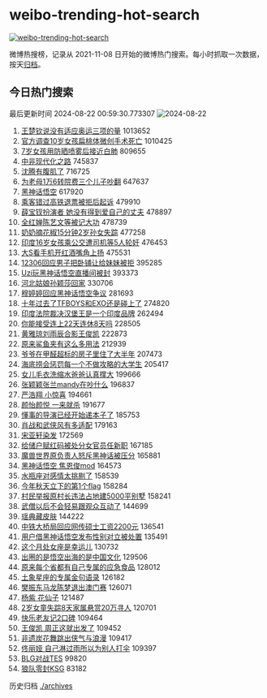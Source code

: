 # weibo-trending-hot-search

[![weibo-trending-hot-search](https://github.com/ameizi/weibo-trending-hot-search/actions/workflows/ci.yml/badge.svg)](https://github.com/ameizi/weibo-trending-hot-search/actions/workflows/ci.yml)

微博热搜榜，记录从 2021-11-08 日开始的微博热门搜索。每小时抓取一次数据，按天[归档](./archives)。

## 今日热门搜索

<!-- BEGIN --> 
最后更新时间 2024-08-22 00:59:30.773307 
![2024-08-22](https://imgs-storage.s3.us-east-005.backblazeb2.com/20240822/2024-08-22.png?versionId=4_z8fbbed132d73df8689c40f13_f1144ef67a4106395_d20240821_m165930_c005_v0501022_t0030_u01724259570251) 
1. [王楚钦说没有适应奥运三项的量](https://s.weibo.com/weibo?q=%23%E7%8E%8B%E6%A5%9A%E9%92%A6%E8%AF%B4%E6%B2%A1%E6%9C%89%E9%80%82%E5%BA%94%E5%A5%A5%E8%BF%90%E4%B8%89%E9%A1%B9%E7%9A%84%E9%87%8F%23&t=31&band_rank=1&Refer=top) 1013652
1. [官方调查10岁女孩扁桃体微创手术死亡](https://s.weibo.com/weibo?q=%23%E5%AE%98%E6%96%B9%E8%B0%83%E6%9F%A510%E5%B2%81%E5%A5%B3%E5%AD%A9%E6%89%81%E6%A1%83%E4%BD%93%E5%BE%AE%E5%88%9B%E6%89%8B%E6%9C%AF%E6%AD%BB%E4%BA%A1%23&t=31&band_rank=13&Refer=top) 1010425
1. [7岁女孩用防晒喷雾后接近白肺](https://s.weibo.com/weibo?q=%237%E5%B2%81%E5%A5%B3%E5%AD%A9%E7%94%A8%E9%98%B2%E6%99%92%E5%96%B7%E9%9B%BE%E5%90%8E%E6%8E%A5%E8%BF%91%E7%99%BD%E8%82%BA%23&t=31&band_rank=2&Refer=top) 809655
1. [中非现代化之路](https://s.weibo.com/weibo?q=%23%E4%B8%AD%E9%9D%9E%E7%8E%B0%E4%BB%A3%E5%8C%96%E4%B9%8B%E8%B7%AF%23&t=31&band_rank=3&Refer=top) 745837
1. [沈腾有腹肌了](https://s.weibo.com/weibo?q=%23%E6%B2%88%E8%85%BE%E6%9C%89%E8%85%B9%E8%82%8C%E4%BA%86%23&t=31&band_rank=4&Refer=top) 716725
1. [为老母1万6转院费三个儿子吵翻](https://s.weibo.com/weibo?q=%23%E4%B8%BA%E8%80%81%E6%AF%8D1%E4%B8%876%E8%BD%AC%E9%99%A2%E8%B4%B9%E4%B8%89%E4%B8%AA%E5%84%BF%E5%AD%90%E5%90%B5%E7%BF%BB%23&t=31&band_rank=5&Refer=top) 647637
1. [黑神话悟空](https://s.weibo.com/weibo?q=%E9%BB%91%E7%A5%9E%E8%AF%9D%E6%82%9F%E7%A9%BA&t=31&band_rank=6&Refer=top) 617920
1. [乘客错过高铁退票被拒后起诉](https://s.weibo.com/weibo?q=%23%E4%B9%98%E5%AE%A2%E9%94%99%E8%BF%87%E9%AB%98%E9%93%81%E9%80%80%E7%A5%A8%E8%A2%AB%E6%8B%92%E5%90%8E%E8%B5%B7%E8%AF%89%23&t=31&band_rank=7&Refer=top) 479910
1. [薛宝钗扮演者 她没有得到爱自己的丈夫](https://s.weibo.com/weibo?q=%E8%96%9B%E5%AE%9D%E9%92%97%E6%89%AE%E6%BC%94%E8%80%85%20%E5%A5%B9%E6%B2%A1%E6%9C%89%E5%BE%97%E5%88%B0%E7%88%B1%E8%87%AA%E5%B7%B1%E7%9A%84%E4%B8%88%E5%A4%AB&t=31&band_rank=8&Refer=top) 478897
1. [全红婵陈艺文等被记大功](https://s.weibo.com/weibo?q=%23%E5%85%A8%E7%BA%A2%E5%A9%B5%E9%99%88%E8%89%BA%E6%96%87%E7%AD%89%E8%A2%AB%E8%AE%B0%E5%A4%A7%E5%8A%9F%23&t=31&band_rank=9&Refer=top) 478739
1. [奶奶摘花椒15分钟2岁孙女失踪](https://s.weibo.com/weibo?q=%23%E5%A5%B6%E5%A5%B6%E6%91%98%E8%8A%B1%E6%A4%9215%E5%88%86%E9%92%9F2%E5%B2%81%E5%AD%99%E5%A5%B3%E5%A4%B1%E8%B8%AA%23&t=31&band_rank=10&Refer=top) 477258
1. [印度16岁女孩乘公交遭司机等5人轮奸](https://s.weibo.com/weibo?q=%23%E5%8D%B0%E5%BA%A616%E5%B2%81%E5%A5%B3%E5%AD%A9%E4%B9%98%E5%85%AC%E4%BA%A4%E9%81%AD%E5%8F%B8%E6%9C%BA%E7%AD%895%E4%BA%BA%E8%BD%AE%E5%A5%B8%23&t=31&band_rank=11&Refer=top) 476453
1. [大S看手机开红酒嘴角上扬](https://s.weibo.com/weibo?q=%E5%A4%A7S%E7%9C%8B%E6%89%8B%E6%9C%BA%E5%BC%80%E7%BA%A2%E9%85%92%E5%98%B4%E8%A7%92%E4%B8%8A%E6%89%AC&t=31&band_rank=12&Refer=top) 475531
1. [12306回应男子把卧铺让给妹妹被拒](https://s.weibo.com/weibo?q=%2312306%E5%9B%9E%E5%BA%94%E7%94%B7%E5%AD%90%E6%8A%8A%E5%8D%A7%E9%93%BA%E8%AE%A9%E7%BB%99%E5%A6%B9%E5%A6%B9%E8%A2%AB%E6%8B%92%23&t=31&band_rank=14&Refer=top) 395285
1. [Uzi玩黑神话悟空直播间被封](https://s.weibo.com/weibo?q=%23Uzi%E7%8E%A9%E9%BB%91%E7%A5%9E%E8%AF%9D%E6%82%9F%E7%A9%BA%E7%9B%B4%E6%92%AD%E9%97%B4%E8%A2%AB%E5%B0%81%23&t=31&band_rank=15&Refer=top) 393373
1. [河北姑娘孙颖莎回家](https://s.weibo.com/weibo?q=%23%E6%B2%B3%E5%8C%97%E5%A7%91%E5%A8%98%E5%AD%99%E9%A2%96%E8%8E%8E%E5%9B%9E%E5%AE%B6%23&t=31&band_rank=16&Refer=top) 330706
1. [穆婷婷回应黑神话悟空争议](https://s.weibo.com/weibo?q=%23%E7%A9%86%E5%A9%B7%E5%A9%B7%E5%9B%9E%E5%BA%94%E9%BB%91%E7%A5%9E%E8%AF%9D%E6%82%9F%E7%A9%BA%E4%BA%89%E8%AE%AE%23&t=31&band_rank=17&Refer=top) 281693
1. [十年过去了TFBOYS和EXO还是碰上了](https://s.weibo.com/weibo?q=%E5%8D%81%E5%B9%B4%E8%BF%87%E5%8E%BB%E4%BA%86TFBOYS%E5%92%8CEXO%E8%BF%98%E6%98%AF%E7%A2%B0%E4%B8%8A%E4%BA%86&t=31&band_rank=18&Refer=top) 274820
1. [印度法院裁决汉堡王是一个印度品牌](https://s.weibo.com/weibo?q=%23%E5%8D%B0%E5%BA%A6%E6%B3%95%E9%99%A2%E8%A3%81%E5%86%B3%E6%B1%89%E5%A0%A1%E7%8E%8B%E6%98%AF%E4%B8%80%E4%B8%AA%E5%8D%B0%E5%BA%A6%E5%93%81%E7%89%8C%23&t=31&band_rank=24&Refer=top) 262494
1. [你能接受连上22天连休8天吗](https://s.weibo.com/weibo?q=%23%E4%BD%A0%E8%83%BD%E6%8E%A5%E5%8F%97%E8%BF%9E%E4%B8%8A22%E5%A4%A9%E8%BF%9E%E4%BC%918%E5%A4%A9%E5%90%97%23&t=31&band_rank=19&Refer=top) 228505
1. [黄雅琼刘雨辰合影王俊凯](https://s.weibo.com/weibo?q=%23%E9%BB%84%E9%9B%85%E7%90%BC%E5%88%98%E9%9B%A8%E8%BE%B0%E5%90%88%E5%BD%B1%E7%8E%8B%E4%BF%8A%E5%87%AF%23&t=31&band_rank=20&Refer=top) 222873
1. [原来鲨鱼夹有这么多用法](https://s.weibo.com/weibo?q=%E5%8E%9F%E6%9D%A5%E9%B2%A8%E9%B1%BC%E5%A4%B9%E6%9C%89%E8%BF%99%E4%B9%88%E5%A4%9A%E7%94%A8%E6%B3%95&t=31&band_rank=21&Refer=top) 212939
1. [爷爷在甲醛超标的房子里住了大半年](https://s.weibo.com/weibo?q=%23%E7%88%B7%E7%88%B7%E5%9C%A8%E7%94%B2%E9%86%9B%E8%B6%85%E6%A0%87%E7%9A%84%E6%88%BF%E5%AD%90%E9%87%8C%E4%BD%8F%E4%BA%86%E5%A4%A7%E5%8D%8A%E5%B9%B4%23&t=31&band_rank=22&Refer=top) 207473
1. [海底捞会惩罚每一个不做攻略的大学生](https://s.weibo.com/weibo?q=%23%E6%B5%B7%E5%BA%95%E6%8D%9E%E4%BC%9A%E6%83%A9%E7%BD%9A%E6%AF%8F%E4%B8%80%E4%B8%AA%E4%B8%8D%E5%81%9A%E6%94%BB%E7%95%A5%E7%9A%84%E5%A4%A7%E5%AD%A6%E7%94%9F%23&t=31&band_rank=23&Refer=top) 205417
1. [女儿毛衣洗缩水爸爸认真撑大](https://s.weibo.com/weibo?q=%23%E5%A5%B3%E5%84%BF%E6%AF%9B%E8%A1%A3%E6%B4%97%E7%BC%A9%E6%B0%B4%E7%88%B8%E7%88%B8%E8%AE%A4%E7%9C%9F%E6%92%91%E5%A4%A7%23&t=31&band_rank=24&Refer=top) 199666
1. [张颖颖张兰mandy在吵什么](https://s.weibo.com/weibo?q=%23%E5%BC%A0%E9%A2%96%E9%A2%96%E5%BC%A0%E5%85%B0mandy%E5%9C%A8%E5%90%B5%E4%BB%80%E4%B9%88%23&t=31&band_rank=25&Refer=top) 196837
1. [严浩翔 小惊喜](https://s.weibo.com/weibo?q=%E4%B8%A5%E6%B5%A9%E7%BF%94%20%E5%B0%8F%E6%83%8A%E5%96%9C&t=31&band_rank=26&Refer=top) 194661
1. [颜怡颜悦 一来就杀](https://s.weibo.com/weibo?q=%E9%A2%9C%E6%80%A1%E9%A2%9C%E6%82%A6%20%E4%B8%80%E6%9D%A5%E5%B0%B1%E6%9D%80&t=31&band_rank=27&Refer=top) 191677
1. [懂事的导演已经开始递本子了](https://s.weibo.com/weibo?q=%E6%87%82%E4%BA%8B%E7%9A%84%E5%AF%BC%E6%BC%94%E5%B7%B2%E7%BB%8F%E5%BC%80%E5%A7%8B%E9%80%92%E6%9C%AC%E5%AD%90%E4%BA%86&t=31&band_rank=28&Refer=top) 185753
1. [肖战和武侠风有多适配](https://s.weibo.com/weibo?q=%23%E8%82%96%E6%88%98%E5%92%8C%E6%AD%A6%E4%BE%A0%E9%A3%8E%E6%9C%89%E5%A4%9A%E9%80%82%E9%85%8D%23&t=31&band_rank=29&Refer=top) 179163
1. [宋亚轩染发](https://s.weibo.com/weibo?q=%E5%AE%8B%E4%BA%9A%E8%BD%A9%E6%9F%93%E5%8F%91&t=31&band_rank=30&Refer=top) 172569
1. [给储户赋红码被处分女官员任新职](https://s.weibo.com/weibo?q=%23%E7%BB%99%E5%82%A8%E6%88%B7%E8%B5%8B%E7%BA%A2%E7%A0%81%E8%A2%AB%E5%A4%84%E5%88%86%E5%A5%B3%E5%AE%98%E5%91%98%E4%BB%BB%E6%96%B0%E8%81%8C%23&t=31&band_rank=31&Refer=top) 167185
1. [魔兽世界原负责人怒斥黑神话被压分](https://s.weibo.com/weibo?q=%23%E9%AD%94%E5%85%BD%E4%B8%96%E7%95%8C%E5%8E%9F%E8%B4%9F%E8%B4%A3%E4%BA%BA%E6%80%92%E6%96%A5%E9%BB%91%E7%A5%9E%E8%AF%9D%E8%A2%AB%E5%8E%8B%E5%88%86%23&t=31&band_rank=32&Refer=top) 165881
1. [黑神话悟空 焦恩俊mod](https://s.weibo.com/weibo?q=%E9%BB%91%E7%A5%9E%E8%AF%9D%E6%82%9F%E7%A9%BA%20%E7%84%A6%E6%81%A9%E4%BF%8Amod&t=31&band_rank=33&Refer=top) 164573
1. [水瓶座对感情太挑剔了](https://s.weibo.com/weibo?q=%23%E6%B0%B4%E7%93%B6%E5%BA%A7%E5%AF%B9%E6%84%9F%E6%83%85%E5%A4%AA%E6%8C%91%E5%89%94%E4%BA%86%23&t=31&band_rank=34&Refer=top) 158539
1. [今年秋天立下的第1个flag](https://s.weibo.com/weibo?q=%23%E4%BB%8A%E5%B9%B4%E7%A7%8B%E5%A4%A9%E7%AB%8B%E4%B8%8B%E7%9A%84%E7%AC%AC1%E4%B8%AAflag%23&t=31&band_rank=35&Refer=top) 158284
1. [村民举报原村长违法占地建5000平别墅](https://s.weibo.com/weibo?q=%23%E6%9D%91%E6%B0%91%E4%B8%BE%E6%8A%A5%E5%8E%9F%E6%9D%91%E9%95%BF%E8%BF%9D%E6%B3%95%E5%8D%A0%E5%9C%B0%E5%BB%BA5000%E5%B9%B3%E5%88%AB%E5%A2%85%23&t=31&band_rank=36&Refer=top) 158241
1. [武僧以后不会轻易跟观众互动了](https://s.weibo.com/weibo?q=%E6%AD%A6%E5%83%A7%E4%BB%A5%E5%90%8E%E4%B8%8D%E4%BC%9A%E8%BD%BB%E6%98%93%E8%B7%9F%E8%A7%82%E4%BC%97%E4%BA%92%E5%8A%A8%E4%BA%86&t=31&band_rank=37&Refer=top) 144699
1. [瑶典藏皮肤](https://s.weibo.com/weibo?q=%23%E7%91%B6%E5%85%B8%E8%97%8F%E7%9A%AE%E8%82%A4%23&t=31&band_rank=38&Refer=top) 144222
1. [中铁大桥局回应网传硕士工资2200元](https://s.weibo.com/weibo?q=%23%E4%B8%AD%E9%93%81%E5%A4%A7%E6%A1%A5%E5%B1%80%E5%9B%9E%E5%BA%94%E7%BD%91%E4%BC%A0%E7%A1%95%E5%A3%AB%E5%B7%A5%E8%B5%842200%E5%85%83%23&t=31&band_rank=39&Refer=top) 136541
1. [用户借黑神话悟空发布性别对立被处置](https://s.weibo.com/weibo?q=%23%E7%94%A8%E6%88%B7%E5%80%9F%E9%BB%91%E7%A5%9E%E8%AF%9D%E6%82%9F%E7%A9%BA%E5%8F%91%E5%B8%83%E6%80%A7%E5%88%AB%E5%AF%B9%E7%AB%8B%E8%A2%AB%E5%A4%84%E7%BD%AE%23&t=31&band_rank=40&Refer=top) 135491
1. [这个月处女座是幸运儿](https://s.weibo.com/weibo?q=%E8%BF%99%E4%B8%AA%E6%9C%88%E5%A4%84%E5%A5%B3%E5%BA%A7%E6%98%AF%E5%B9%B8%E8%BF%90%E5%84%BF&t=31&band_rank=46&Refer=top) 130732
1. [出圈的是悟空出海的是中国文化](https://s.weibo.com/weibo?q=%23%E5%87%BA%E5%9C%88%E7%9A%84%E6%98%AF%E6%82%9F%E7%A9%BA%E5%87%BA%E6%B5%B7%E7%9A%84%E6%98%AF%E4%B8%AD%E5%9B%BD%E6%96%87%E5%8C%96%23&t=31&band_rank=46&Refer=top) 129506
1. [原来每个省都有自己专属的应急食品](https://s.weibo.com/weibo?q=%23%E5%8E%9F%E6%9D%A5%E6%AF%8F%E4%B8%AA%E7%9C%81%E9%83%BD%E6%9C%89%E8%87%AA%E5%B7%B1%E4%B8%93%E5%B1%9E%E7%9A%84%E5%BA%94%E6%80%A5%E9%A3%9F%E5%93%81%23&t=31&band_rank=41&Refer=top) 128012
1. [土象星座的专属金句语录](https://s.weibo.com/weibo?q=%23%E5%9C%9F%E8%B1%A1%E6%98%9F%E5%BA%A7%E7%9A%84%E4%B8%93%E5%B1%9E%E9%87%91%E5%8F%A5%E8%AF%AD%E5%BD%95%23&t=31&band_rank=42&Refer=top) 126182
1. [樊振东马龙陈梦退出澳门赛](https://s.weibo.com/weibo?q=%23%E6%A8%8A%E6%8C%AF%E4%B8%9C%E9%A9%AC%E9%BE%99%E9%99%88%E6%A2%A6%E9%80%80%E5%87%BA%E6%BE%B3%E9%97%A8%E8%B5%9B%23&t=31&band_rank=43&Refer=top) 126071
1. [杨紫 花仙子](https://s.weibo.com/weibo?q=%E6%9D%A8%E7%B4%AB%20%E8%8A%B1%E4%BB%99%E5%AD%90&t=31&band_rank=44&Refer=top) 121487
1. [2岁女童失踪8天家属悬赏20万寻人](https://s.weibo.com/weibo?q=%232%E5%B2%81%E5%A5%B3%E7%AB%A5%E5%A4%B1%E8%B8%AA8%E5%A4%A9%E5%AE%B6%E5%B1%9E%E6%82%AC%E8%B5%8F20%E4%B8%87%E5%AF%BB%E4%BA%BA%23&t=31&band_rank=45&Refer=top) 120701
1. [快乐老友记2口碑](https://s.weibo.com/weibo?q=%E5%BF%AB%E4%B9%90%E8%80%81%E5%8F%8B%E8%AE%B02%E5%8F%A3%E7%A2%91&t=31&band_rank=47&Refer=top) 109464
1. [王俊凯 周正这就出发了](https://s.weibo.com/weibo?q=%E7%8E%8B%E4%BF%8A%E5%87%AF%20%E5%91%A8%E6%AD%A3%E8%BF%99%E5%B0%B1%E5%87%BA%E5%8F%91%E4%BA%86&t=31&band_rank=48&Refer=top) 109452
1. [非遗炭花舞跳出侠气与浪漫](https://s.weibo.com/weibo?q=%23%E9%9D%9E%E9%81%97%E7%82%AD%E8%8A%B1%E8%88%9E%E8%B7%B3%E5%87%BA%E4%BE%A0%E6%B0%94%E4%B8%8E%E6%B5%AA%E6%BC%AB%23&t=31&band_rank=49&Refer=top) 109417
1. [佟丽娅 自己淋过雨所以为别人打伞](https://s.weibo.com/weibo?q=%E4%BD%9F%E4%B8%BD%E5%A8%85%20%E8%87%AA%E5%B7%B1%E6%B7%8B%E8%BF%87%E9%9B%A8%E6%89%80%E4%BB%A5%E4%B8%BA%E5%88%AB%E4%BA%BA%E6%89%93%E4%BC%9E&t=31&band_rank=50&Refer=top) 109397
1. [BLG对战TES](https://s.weibo.com/weibo?q=BLG%E5%AF%B9%E6%88%98TES&t=31&band_rank=49&Refer=top) 99820
1. [狼队零封KSG](https://s.weibo.com/weibo?q=%E7%8B%BC%E9%98%9F%E9%9B%B6%E5%B0%81KSG&t=31&band_rank=50&Refer=top) 83182
<!-- END -->

历史归档 [./archives](./archives)

